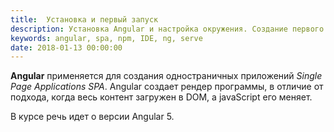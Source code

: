 ```yaml
---
title:  Установка и первый запуск
description: Установка Angular и настройка окружения. Создание первого приложения на Angular.
keywords: angular, spa, npm, IDE, ng, serve
date: 2018-01-13 00:00:00
---
```


**Angular** применяется для создания одностраничных приложений *Single Page Applications SPA*.
Angular создает рендер программы, в отличие от подхода, когда весь контент загружен в DOM, а javaScript его меняет.

В курсе речь идет о версии Angular 5.